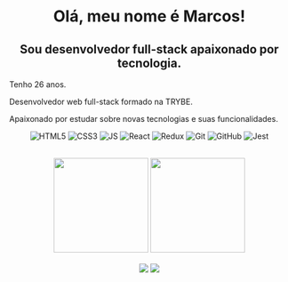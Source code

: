 <h1 align="center">Olá, meu nome é Marcos!</h1>
<h2 align="center">Sou desenvolvedor full-stack apaixonado por tecnologia.</h2>

<p>Tenho 26 anos.</p>
<p>Desenvolvedor web full-stack formado na TRYBE.</p>
<p>Apaixonado por estudar sobre novas tecnologias e suas funcionalidades.</p>

<div align="center" width="100%">

  ![HTML5](https://img.shields.io/badge/HTML5-E34F26?style=for-the-badge&logo=html5&logoColor=white)
  ![CSS3](https://img.shields.io/badge/CSS3-1572B6?style=for-the-badge&logo=css3&logoColor=white)
  ![JS](https://img.shields.io/badge/JavaScript-323330?style=for-the-badge&logo=javascript&logoColor=F7DF1E)
  ![React](https://img.shields.io/badge/React-20232A?style=for-the-badge&logo=react&logoColor=61DAFB)
  ![Redux](https://img.shields.io/badge/Redux-593D88?style=for-the-badge&logo=redux&logoColor=white)
  ![Git](https://img.shields.io/badge/GIT-E44C30?style=for-the-badge&logo=git&logoColor=white)
  ![GitHub](https://img.shields.io/badge/GitHub-100000?style=for-the-badge&logo=github&logoColor=white)
  ![Jest](https://img.shields.io/badge/Jest-C21325?style=for-the-badge&logo=jest&logoColor=white)

</div>

</br>
<div align="center" width="100%">
  <img height="170px" src="https://github-readme-stats.vercel.app/api?username=MarcosKern&theme=transparent&show_icons=true" />
  <img height="170px" src="https://github-readme-stats.vercel.app/api/top-langs/?username=MarcosKern&theme=transparent&layout=compact" />
</div>
</br>
<div align="center">
  <a href="https://www.linkedin.com/in/marcoskern/"><img src="https://img.shields.io/badge/in/marcoskern-0077B5?style=for-the-badge&logo=linkedin&logoColor=white" /></a>
  <a href="mailto:vkg.marcos@gmail.com"><img src="https://img.shields.io/badge/vkg.marcos@gmail.com-D14836?style=for-the-badge&logo=gmail&logoColor=white"></a>
</div>
